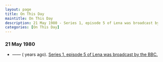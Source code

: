 ```yaml
---
layout: page
title: On This Day
maintitle: On This Day
description: 21 May 1980 - Series 1, episode 5 of Lena was broadcast by the BBC.
categories: [On This Day]
---
```


### 21 May 1980
* —— (<span id="age1"></span> years ago). [Series 1, episode 5 of Lena was broadcast by the BBC.](/bbc%20one/1980/05/21/lena.html)

<!-- Script for calculating number of years ago -->
<script>
var dob = '19800521';
var year = Number(dob.substr(0, 4));
var month = Number(dob.substr(4, 2)) - 1;
var day = Number(dob.substr(6, 2));
var today = new Date();
var age = today.getFullYear() - year;
if (today.getMonth() < month || (today.getMonth() == month && today.getDate() < day)) {
  age--;
}
document.getElementById("age").innerHTML=age;
</script>

